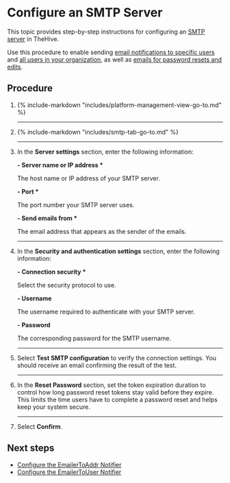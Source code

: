 # Configure an SMTP Server

<!-- md:permission `[admin] managePlatform` -->

This topic provides step-by-step instructions for configuring an [SMTP server](about-smtp.md) in TheHive.

Use this procedure to enable sending [email notifications to specific users](../../user-guides/organization/configure-organization/manage-notifications/notifiers/email-to-addr.md) and [all users in your organization](../../user-guides/organization/configure-organization/manage-notifications/notifiers/email-to-users.md), as well as [emails for password resets and edits](../../user-guides/manage-password.md).

<h2>Procedure</h2>

1. {% include-markdown "includes/platform-management-view-go-to.md" %}

    ---

2. {% include-markdown "includes/smtp-tab-go-to.md" %}

    ---

3. In the **Server settings** section, enter the following information:

    **- Server name or IP address \***

    The host name or IP address of your SMTP server.

    **- Port \***

    The port number your SMTP server uses.

    **- Send emails from \***

    The email address that appears as the sender of the emails.

    ---

4. In the **Security and authentication settings** section, enter the following information:

    **- Connection security \***

    Select the security protocol to use.

    **- Username**

    The username required to authenticate with your SMTP server.

    **- Password**

    The corresponding password for the SMTP username.

    ---

5. Select **Test SMTP configuration** to verify the connection settings. You should receive an email confirming the result of the test.

    ---

6. In the **Reset Password** section, set the token expiration duration to control how long password reset tokens stay valid before they expire. This limits the time users have to complete a password reset and helps keep your system secure.

    ---

7. Select **Confirm**.

<h2>Next steps</h2>

* [Configure the EmailerToAddr Notifier](../../user-guides/organization/configure-organization/manage-notifications/notifiers/email-to-addr.md)
* [Configure the EmailerToUser Notifier](../../user-guides/organization/configure-organization/manage-notifications/notifiers/email-to-users.md)